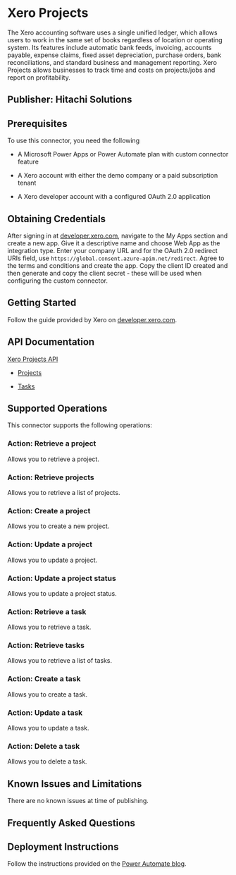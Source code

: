 # Xero Projects
The Xero accounting software uses a single unified ledger, which allows users to work in the same set of books regardless of location or operating system. Its features include automatic bank feeds, invoicing, accounts payable, expense claims, fixed asset depreciation, purchase orders, bank reconciliations, and standard business and management reporting. Xero Projects allows businesses to track time and costs on projects/jobs and report on profitability.

## Publisher: Hitachi Solutions

## Prerequisites
To use this connector, you need the following

- A Microsoft Power Apps or Power Automate plan with custom connector feature

- A Xero account with either the demo company or a paid subscription tenant

- A Xero developer account with a configured OAuth 2.0 application


## Obtaining Credentials
After signing in at [developer.xero.com](https://developer.xero.com/), navigate to the My Apps section and create a new app. Give it a descriptive name and choose Web App as the integration type. Enter your company URL and for the OAuth 2.0 redirect URIs field, use `https://global.consent.azure-apim.net/redirect`. Agree to the terms and conditions and create the app. Copy the client ID created and then generate and copy the client secret - these will be used when configuring the custom connector.

## Getting Started
Follow the guide provided by Xero on [developer.xero.com](https://developer.xero.com/documentation/getting-started/getting-started-guide).

## API Documentation
[Xero Projects API](https://developer.xero.com/documentation/projects/overview-projects)

- [Projects](https://developer.xero.com/documentation/projects/projects)

- [Tasks](https://developer.xero.com/documentation/projects/tasks)

## Supported Operations
This connector supports the following operations:

### Action: Retrieve a project
Allows you to retrieve a project.
### Action: Retrieve projects
Allows you to retrieve a list of projects.
### Action: Create a project
Allows you to create a new project.
### Action: Update a project
Allows you to update a project.
### Action: Update a project status
Allows you to update a project status.
### Action: Retrieve a task
Allows you to retrieve a task.
### Action: Retrieve tasks
Allows you to retrieve a list of tasks.
### Action: Create a task
Allows you to create a task.
### Action: Update a task
Allows you to update a task.
### Action: Delete a task
Allows you to delete a task.

## Known Issues and Limitations
There are no known issues at time of publishing.

## Frequently Asked Questions


## Deployment Instructions
Follow the instructions provided on the [Power Automate blog](https://flow.microsoft.com/en-us/blog/import-a-connector-from-github-as-a-custom-connector/).
